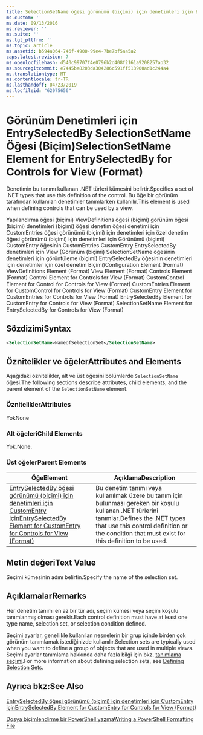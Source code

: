 ```yaml
---
title: SelectionSetName öğesi görünümü (biçimi) için denetimleri için EntrySelectedBy için | Microsoft Docs
ms.custom: ''
ms.date: 09/13/2016
ms.reviewer: ''
ms.suite: ''
ms.tgt_pltfrm: ''
ms.topic: article
ms.assetid: b594a064-746f-4900-99e4-7be7bf5aa5a2
caps.latest.revision: 7
ms.openlocfilehash: d540c99707f4e0796b2d408f2161a9208257ab32
ms.sourcegitcommit: e7445ba8203da304286c591ff513900ad1c244a4
ms.translationtype: MT
ms.contentlocale: tr-TR
ms.lasthandoff: 04/23/2019
ms.locfileid: "62075656"
---
```

# <a name="selectionsetname-element-for-entryselectedby-for-controls-for-view-format"></a><span data-ttu-id="2abca-102">Görünüm Denetimleri için EntrySelectedBy SelectionSetName Öğesi (Biçim)</span><span class="sxs-lookup"><span data-stu-id="2abca-102">SelectionSetName Element for EntrySelectedBy for Controls for View (Format)</span></span>

<span data-ttu-id="2abca-103">Denetimin bu tanımı kullanan .NET türleri kümesini belirtir.</span><span class="sxs-lookup"><span data-stu-id="2abca-103">Specifies a set of .NET types that use this definition of the control.</span></span> <span data-ttu-id="2abca-104">Bu öğe bir görünüm tarafından kullanılan denetimler tanımlarken kullanılır.</span><span class="sxs-lookup"><span data-stu-id="2abca-104">This element is used when defining controls that can be used by a view.</span></span>

<span data-ttu-id="2abca-105">Yapılandırma öğesi (biçimi) ViewDefinitions öğesi (biçimi) görünüm öğesi (biçimi) denetimleri (biçimi) öğesi denetim öğesi denetimi için CustomEntries öğesi görünümü (biçimi) için denetimleri için özel denetim öğesi görünümü (biçimi) için denetimleri için Görünümü (biçimi) CustomEntry öğesinin CustomEntries CustomEntry EntrySelectedBy denetimleri için View (Görünüm (biçimi) SelectionSetName öğesinin denetimleri için görüntüleme (biçimi) EntrySelectedBy öğesinin denetimleri için denetimler için özel denetim Biçimi)</span><span class="sxs-lookup"><span data-stu-id="2abca-105">Configuration Element (Format) ViewDefinitions Element (Format) View Element (Format) Controls Element (Format) Control Element for Controls for View (Format) CustomControl Element for Control for Controls for View (Format) CustomEntries Element for CustomControl for Controls for View (Format) CustomEntry Element for CustomEntries for Controls for View (Format) EntrySelectedBy Element for CustomEntry for Controls for View (Format) SelectionSetName Element for EntrySelectedBy for Controls for View (Format)</span></span>

## <a name="syntax"></a><span data-ttu-id="2abca-106">Sözdizimi</span><span class="sxs-lookup"><span data-stu-id="2abca-106">Syntax</span></span>

```xml
<SelectionSetName>NameofSelectionSet</SelectionSetName>

```

## <a name="attributes-and-elements"></a><span data-ttu-id="2abca-107">Öznitelikler ve öğeler</span><span class="sxs-lookup"><span data-stu-id="2abca-107">Attributes and Elements</span></span>

<span data-ttu-id="2abca-108">Aşağıdaki öznitelikler, alt ve üst öğesini bölümlerde `SelectionSetName` öğesi.</span><span class="sxs-lookup"><span data-stu-id="2abca-108">The following sections describe attributes, child elements, and the parent element of the `SelectionSetName` element.</span></span>

### <a name="attributes"></a><span data-ttu-id="2abca-109">Öznitelikler</span><span class="sxs-lookup"><span data-stu-id="2abca-109">Attributes</span></span>

<span data-ttu-id="2abca-110">Yok</span><span class="sxs-lookup"><span data-stu-id="2abca-110">None</span></span>

### <a name="child-elements"></a><span data-ttu-id="2abca-111">Alt öğeleri</span><span class="sxs-lookup"><span data-stu-id="2abca-111">Child Elements</span></span>

<span data-ttu-id="2abca-112">Yok.</span><span class="sxs-lookup"><span data-stu-id="2abca-112">None.</span></span>

### <a name="parent-elements"></a><span data-ttu-id="2abca-113">Üst öğeler</span><span class="sxs-lookup"><span data-stu-id="2abca-113">Parent Elements</span></span>

|<span data-ttu-id="2abca-114">Öğe</span><span class="sxs-lookup"><span data-stu-id="2abca-114">Element</span></span>|<span data-ttu-id="2abca-115">Açıklama</span><span class="sxs-lookup"><span data-stu-id="2abca-115">Description</span></span>|
|-------------|-----------------|
|[<span data-ttu-id="2abca-116">EntrySelectedBy öğesi görünümü (biçimi) için denetimleri için CustomEntry için</span><span class="sxs-lookup"><span data-stu-id="2abca-116">EntrySelectedBy Element for CustomEntry for Controls for View (Format)</span></span>](./entryselectedby-element-for-customentry-for-controls-for-view-format.md)|<span data-ttu-id="2abca-117">Bu denetim tanımı veya kullanılmak üzere bu tanım için bulunması gereken bir koşulu kullanan .NET türlerini tanımlar.</span><span class="sxs-lookup"><span data-stu-id="2abca-117">Defines the .NET types that use this control definition or the condition that must exist for this definition to be used.</span></span>|

## <a name="text-value"></a><span data-ttu-id="2abca-118">Metin değeri</span><span class="sxs-lookup"><span data-stu-id="2abca-118">Text Value</span></span>

<span data-ttu-id="2abca-119">Seçimi kümesinin adını belirtin.</span><span class="sxs-lookup"><span data-stu-id="2abca-119">Specify the name of the selection set.</span></span>

## <a name="remarks"></a><span data-ttu-id="2abca-120">Açıklamalar</span><span class="sxs-lookup"><span data-stu-id="2abca-120">Remarks</span></span>

<span data-ttu-id="2abca-121">Her denetim tanımı en az bir tür adı, seçim kümesi veya seçim koşulu tanımlanmış olması gerekir.</span><span class="sxs-lookup"><span data-stu-id="2abca-121">Each control definition must have at least one type name, selection set, or selection condition defined.</span></span>

<span data-ttu-id="2abca-122">Seçimi ayarlar, genellikle kullanılan nesnelerin bir grup içinde birden çok görünüm tanımlamak istediğinizde kullanılır.</span><span class="sxs-lookup"><span data-stu-id="2abca-122">Selection sets are typically used when you want to define a group of objects that are used in multiple views.</span></span> <span data-ttu-id="2abca-123">Seçimi ayarlar tanımlama hakkında daha fazla bilgi için bkz. [tanımlama seçimi](./defining-selection-sets.md).</span><span class="sxs-lookup"><span data-stu-id="2abca-123">For more information about defining selection sets, see [Defining Selection Sets](./defining-selection-sets.md).</span></span>

## <a name="see-also"></a><span data-ttu-id="2abca-124">Ayrıca bkz:</span><span class="sxs-lookup"><span data-stu-id="2abca-124">See Also</span></span>

[<span data-ttu-id="2abca-125">EntrySelectedBy öğesi görünümü (biçimi) için denetimleri için CustomEntry için</span><span class="sxs-lookup"><span data-stu-id="2abca-125">EntrySelectedBy Element for CustomEntry for Controls for View (Format)</span></span>](./entryselectedby-element-for-customentry-for-controls-for-view-format.md)

[<span data-ttu-id="2abca-126">Dosya biçimlendirme bir PowerShell yazma</span><span class="sxs-lookup"><span data-stu-id="2abca-126">Writing a PowerShell Formatting File</span></span>](./writing-a-powershell-formatting-file.md)

